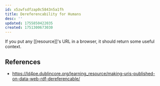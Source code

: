 ```yaml
---
id: x5zwfsdfzap0c5843n5a1fh
title: Dereferencability for Humans
desc: ''
updated: 1755850422035
created: 1751300673030
---
```


If you put any [[resource]]'s URL in a browser, it should return some useful context. 

 


## References

- https://ld4pe.dublincore.org/learning_resource/making-uris-published-on-data-web-rdf-dereferencable/

